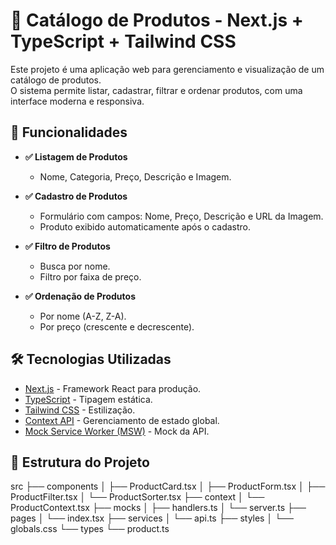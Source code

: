 # 🛒 Catálogo de Produtos - Next.js + TypeScript + Tailwind CSS

Este projeto é uma aplicação web para gerenciamento e visualização de um catálogo de produtos.  
O sistema permite listar, cadastrar, filtrar e ordenar produtos, com uma interface moderna e responsiva.

## 🚀 Funcionalidades

- **✅ Listagem de Produtos**
  - Nome, Categoria, Preço, Descrição e Imagem.
  
- **✅ Cadastro de Produtos**
  - Formulário com campos: Nome, Preço, Descrição e URL da Imagem.
  - Produto exibido automaticamente após o cadastro.

- **✅ Filtro de Produtos**
  - Busca por nome.
  - Filtro por faixa de preço.

- **✅ Ordenação de Produtos**
  - Por nome (A-Z, Z-A).
  - Por preço (crescente e decrescente).

## 🛠️ Tecnologias Utilizadas

- [Next.js](https://nextjs.org/) - Framework React para produção.
- [TypeScript](https://www.typescriptlang.org/) - Tipagem estática.
- [Tailwind CSS](https://tailwindcss.com/) - Estilização.
- [Context API](https://react.dev/learn/scaling-up-with-reducer-and-context) - Gerenciamento de estado global.
- [Mock Service Worker (MSW)](https://mswjs.io/) - Mock da API.

## 📂 Estrutura do Projeto

src
├── components
│ ├── ProductCard.tsx
│ ├── ProductForm.tsx
│ ├── ProductFilter.tsx
│ └── ProductSorter.tsx
├── context
│ └── ProductContext.tsx
├── mocks
│ ├── handlers.ts
│ └── server.ts
├── pages
│ └── index.tsx
├── services
│ └── api.ts
├── styles
│ └── globals.css
└── types
└── product.ts

